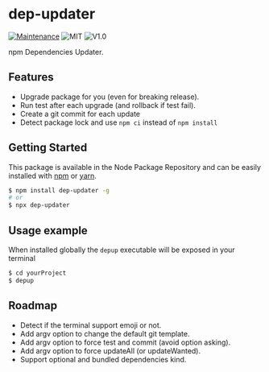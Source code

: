 # dep-updater
[![Maintenance](https://img.shields.io/badge/Maintained%3F-yes-green.svg)](https://github.com/fraxken/dep-updater/commit-activity)
![MIT](https://img.shields.io/github/license/mashape/apistatus.svg)
![V1.0](https://img.shields.io/badge/version-1.0.0-blue.svg)

npm Dependencies Updater.

## Features

- Upgrade package for you (even for breaking release).
- Run test after each upgrade (and rollback if test fail).
- Create a git commit for each update
- Detect package lock and use `npm ci` instead of `npm install`

## Getting Started

This package is available in the Node Package Repository and can be easily installed with [npm](https://docs.npmjs.com/getting-started/what-is-npm) or [yarn](https://yarnpkg.com).

```bash
$ npm install dep-updater -g
# or
$ npx dep-updater
```

## Usage example
When installed globally the `depup` executable will be exposed in your terminal

```bash
$ cd yourProject
$ depup
```

## Roadmap
- Detect if the terminal support emoji or not.
- Add argv option to change the default git template.
- Add argv option to force test and commit (avoid option asking).
- Add argv option to force updateAll (or updateWanted).
- Support optional and bundled dependencies kind.
